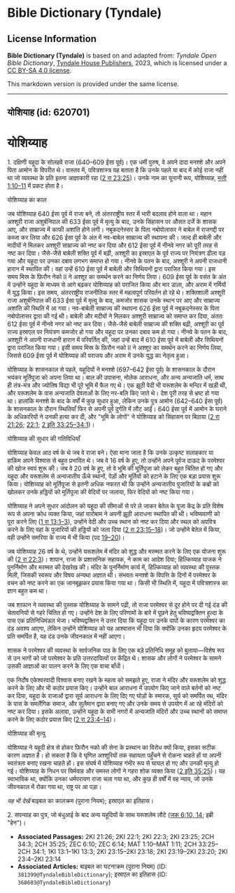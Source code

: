 # Bible Dictionary (Tyndale)

## License Information

**Bible Dictionary (Tyndale)** is based on and adapted from: _Tyndale Open Bible Dictionary_, [Tyndale House Publishers](https://tyndaleopenresources.com/), 2023, which is licensed under a [CC BY-SA 4.0 license](https://creativecommons.org/licenses/by-sa/4.0/legalcode.en).

This markdown version is provided under the same license.



--------------------------------

## योशियाह (id: 620701)

योशिय्याह
=========

1\. दक्षिणी यहूदा के सोलहवें राजा (640–609 ईसा पूर्व)। एक धर्मी पुरुष, वे अपने दादा मनश्शे और अपने पिता आमोन के विपरीत थे। वास्तव में, पवित्रशास्त्र यह बताता है कि उनके पहले या बाद में कोई राजा नहीं था जो व्यवस्था के प्रति इतना आज्ञाकारी रहा ([2 रा 23:25](https://ref.ly/2Kgs23:25))। उनके नाम का यूनानी रूप, योशिय्याह, [मत्ती 1:10–11](https://ref.ly/Matt1:10-Matt1:11) में प्रकट होता है।

योशिय्याह का काल

जब योशिय्याह 640 ईसा पूर्व में राजा बने, तो अंतरराष्ट्रीय स्तर में भारी बदलाव होने वाला था। महान अश्शूरी राजा अशुर्बनिपाल की 633 ईसा पूर्व में मृत्यु के बाद, उनके सिंहासन पर औसत दर्जे के शासक आए, और साम्राज्य में काफी अशांति होने लगी। नबूकदनेस्सर के पिता नबोपोलासर ने बाबेल में राजगद्दी पर कब्जा कर लिया और 626 ईसा पूर्व के अंत में नव\-बाबेल साम्राज्य की स्थापना की। जल्द ही बाबेली और मादीयों ने मिलकर अश्शूरी साम्राज्य को नष्ट कर दिया और 612 ईसा पूर्व में नीनवे नगर को पूरी तरह से नष्ट कर दिया। जैसे\-जैसे बाबेली शक्ति पूर्व में बढ़ी, अश्शूरी का इस्राएल के पूर्व राज्य पर नियंत्रण ढीला पड़ गया और यहूदा पर उनका दबाव लगभग समाप्त हो गया। नीनवे के पतन के बाद, अश्शूरी ने अपनी राजधानी हारान में स्थापित की। वहां उन्हें 610 ईसा पूर्व में बाबेली और सिथियनों द्वारा पराजित किया गया। इस समय मिस्र के फ़िरौन नेको II ने अश्शूर का समर्थन करने का निर्णय लिया। 609 ईसा पूर्व के वसंत के अंत में उन्होंने यहूदा के माध्यम से आगे बढ़कर योशिय्याह को पराजित किया और मार डाला, और अराम में गर्मियों में युद्ध किया। इस समय, अंतरराष्ट्रीय राजनीतिक स्तर में महत्वपूर्ण परिवर्तन हो रहे थे। शक्तिशाली अश्शूरी राजा अशुर्बनिपाल की 633 ईसा पूर्व में मृत्यु के बाद, कमजोर शासक उनके स्थान पर आए और साम्राज्य अशांति की स्थिति में आ गया। नव\-बाबेली साम्राज्य की स्थापना 626 ईसा पूर्व में नबूकदनेस्सर के पिता नबोपोलासर द्वारा की गई थी। बाबेली और मदीयों ने मिलकर अश्शूरी साम्राज्य को समाप्त कर दिया, अंततः 612 ईसा पूर्व में नीनवे नगर को नष्ट कर दिया। जैसे\-जैसे बाबेली साम्राज्य की शक्ति बढ़ी, अश्शूरी का पूर्व राज्य इस्राएल पर नियंत्रण कमजोर हो गया और यहूदा पर उनका दबाव कम हो गया। नीनवे के पतन के बाद, अश्शूरी ने अपनी राजधानी हारान में परिवर्तित् की, जहां उन्हें बाद में 610 ईसा पूर्व में बाबेली और सिथियनों द्वारा पराजित किया गया। इसी समय मिस्र के फ़िरौन नको II ने अश्शूर का समर्थन करने का निर्णय लिया, जिससे 609 ईसा पूर्व में योशिय्याह की पराजय और अराम में उनके युद्ध का नेतृत्व हुआ।

योशिय्याह के शासनकाल से पहले, यहूदियों ने मनश्शे (697–642 ईसा पूर्व) के शासनकाल के दौरान भयंकर मूर्तिपूजा को अपना लिया था। बाल की उपासना, मोलेक आराधना, और अन्य अन्यजाति धर्म, साथ ही तंत्र\-मंत्र और ज्योतिष विद्या भी पूरे भूमि में फैल गए थे। एक झूठी वेदी भी यरूशलेम के मन्दिर में खड़ी थी, और यरूशलेम के पास अन्यजाति देवताओं के लिए नर\-बलि किए जाते थे। देश पूरी तरह से भ्रष्ट हो गया था। हालांकि मनश्शे के बाद के वर्षों में कुछ सुधार हुआ, लेकिन उनके पुत्र आमोन (642–640 ईसा पूर्व) के शासनकाल के दौरान स्थितियाँ फिर से अपनी पूर्व दुर्गति में लौट आईं। 640 ईसा पूर्व में आमोन के घराने के अधिकारियों ने उनकी हत्या कर दी, और "भूमि के लोगों" ने योशिय्याह को सिंहासन पर बिठाया ([2 रा 21:26](https://ref.ly/2Kgs21:26); [22:1](https://ref.ly/2Kgs22:1); [2 इति 33:25–34:1](https://ref.ly/2Chr33:25-2Chr34:1))।

योशिय्याह की सुधार की गतिविधियाँ

योशिय्याह केवल आठ वर्ष के थे जब वे राजा बने। ऐसा माना जाता है कि उनके उत्कृष्ट सलाहकार या हाक़िम अपने विश्वास से बहुत प्रभावित थे। जब वे 16 वर्ष के हुए, तो उन्होंने अपने पूर्वज दाऊद के परमेश्वर की खोज स्वयं शुरू की। जब वे 20 वर्ष के हुए, तो वे भूमि की मूर्तिपूजा को लेकर बहुत चिंतित हो गए और यहूदा और यरूशलेम से अन्यजातीय ऊँचे स्थानों, पेड़ों और मूर्तियों को हटाने के लिए एक बड़ा प्रयास शुरू किया। योशिय्याह को मूर्तिपूजा से इतनी अधिक नफरत थी कि उन्होंने अन्यजातीय पुजारियों के कब्रों को खोलकर उनके हड्डियों को मूर्तिपूजा की वेदियों पर जलाया, फिर वेदियों को नष्ट किया गया।

योशिय्याह ने अपने सुधार आंदोलन को यहूदा की सीमाओं से परे ले जाकर बेतेल के पूजा केंद्र के प्रति विशेष रूप से अपना क्रोध व्यक्त किया, जहां यारोबाम ने अपनी झूठी आराधना स्थापित की थी। भविष्यवाणी को पूरा करने लिए ([1 रा 13:1–3](https://ref.ly/1Kgs13:1-1Kgs13:3)), उन्होंने वेदी और उच्च स्थान को नष्ट कर दिया और स्थल को अपवित्र करने के लिए वहां के पुजारियों की हड्डियों को जला दिया ([2 रा 23:15–18](https://ref.ly/2Kgs23:15-2Kgs23:18))। जो उन्होंने बेतेल में किया, वही उन्होंने समरिया के राज्य में भी किया (पद [19–20](https://ref.ly/2Kgs23:15-2Kgs23:20))।

जब योशिय्याह 26 वर्ष के थे, उन्होंने यरूशलेम में मंदिर को शुद्ध और मरम्मत करने के लिए एक योजना शुरू की ([2 रा 22:3](https://ref.ly/2Kgs22:3))। शापान, राजा के प्रशासनिक सहायक, ने काम का आदेश दिया; हिल्किय्याह याजक ने पुनर्निर्माण और मरम्मत की देखरेख की। मंदिर के पुनर्निर्माण कार्य में, हिल्किय्याह को व्यवस्था की पुस्तक मिली, जिसकी स्वरूप और विषय अन्यथा अज्ञात थी। संभवतः मनश्शे के विपत्ति के दिनों में परमेश्वर के वचन को नष्ट करने का एक जानबूझकर प्रयास किया गया था। किसी भी स्थिति में, यहूदा में पवित्रशास्त्र का ज्ञान बहुत कम था।

जब शाफान ने व्यवस्था की पुस्तक योशिय्याह के सामने पढ़ी, तो राजा परमेश्वर से दूर होने पर दी गई दंड की चेतावनियों से गहरे चिंतित हो गए। उन्होंने देश के लिए परिणामों के बारे में पूछने हेतु भविष्यद्वक्तिन हुल्दा के पास एक प्रतिनिधिमंडल भेजा। भविष्यद्वक्तिन ने उत्तर दिया कि यहूदा पर उनके पापों के कारण परमेश्वर का दंड अवश्य आएगा, लेकिन उन्होंने योशिय्याह को यह आश्वासन भी दिया कि क्योंकि उनका हृदय परमेश्वर के प्रति समर्पित है, यह दंड उनके जीवनकाल में नहीं आएगा।

शासक ने परमेश्वर की व्यवस्था के सार्वजनिक पाठ के लिए एक बड़े प्रतिनिधि समूह को बुलाया—विशेष रूप से उन भागों को जो परमेश्वर के प्रति उत्तरदायित्वों पर केंद्रित थे। शासक और लोगों ने परमेश्वर के सामने उसकी आज्ञाओं का पालन करने के लिए एक वाचा बाँधी।

एक निर्दोष एकेश्वरवादी विश्वास बनाए रखने के महत्व को समझते हुए, राजा ने मंदिर और यरूशलेम को शुद्ध करने के लिए और भी कठोर प्रयास किए। उन्होंने बाल आराधना में उपयोग किए जाने वाले बर्तनों को नष्ट कर दिया, यहूदा के राजाओं द्वारा सूर्य आराधना के लिए दिए गए घोड़ों के स्मारक, सूर्य को समर्पित रथ, मंदिर के पास के समलैंगिक समाज, और सुलैमान द्वारा बनाए गए और उनके समय से उपयोग में आ रहे मंदिरों को नष्ट कर दिया। इसके अलावा, उन्होंने यहूदा के सभी नगरों में अन्यजाति मंदिरों और उच्च स्थानों को समाप्त करने के लिए कठोर प्रयास किए ([2 रा 23:4–14](https://ref.ly/2Kgs23:4-2Kgs23:14))।

योशिय्याह की मृत्यु

योशिय्याह ने यहूदी क्षेत्र से होकर फ़िरौन नको की सेना के प्रस्थान का विरोध क्यों किया, इसका सटीक कारण अज्ञात है। हो सकता है कि वे घृणित अश्शूरियों तक सहायता पहुँचने से रोकना चाहते हों या अपनी स्वतंत्रता बनाए रखना चाहते हों। इस संघर्ष में योशिय्याह गंभीर रूप से घायल हो गए और उनकी मृत्यु हो गई। योशिय्याह के निधन पर यिर्मयाह और समस्त लोगों ने गहरा शोक व्यक्त किया ([2 इति 35:25](https://ref.ly/2Chr35:25))। यह स्वाभाविक था, क्योंकि उनका धर्मपरायण राजा चला गया था, और कुछ ही वर्षों में वह न्याय, जो उनके जीवनकाल में रोका गया था, राष्ट्र पर आ पड़ा।

*यह भी देखें* बाइबल का कालक्रम (पुराना नियम); इस्राएल का इतिहास। 

2\. सपन्याह का पुत्र, जो बंधुआई के बाद अन्य यहूदियों के साथ यरूशलेम लौटे ([जक 6:10, 14](https://ref.ly/Zech6:10,Zech6:14); इब्री "हेन")।

* **Associated Passages:** 2KI 21:26; 2KI 22:1; 2KI 22:3; 2KI 23:25; 2CH 34:3; 2CH 35:25; ZEC 6:10; ZEC 6:14; MAT 1:10–MAT 1:11; 2CH 33:25–2CH 34:1; 1KI 13:1–1KI 13:3; 2KI 23:15–2KI 23:18; 2KI 23:19–2KI 23:20; 2KI 23:4–2KI 23:14
* **Associated Articles:** बाइबल का घटनाक्रम (पुराना नियम) (ID: `381399@TyndaleBibleDictionary`); इस्राएल का इतिहास  (ID: `368603@TyndaleBibleDictionary`)

